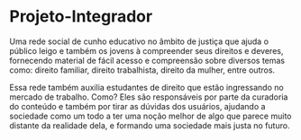 # Projeto-Integrador

Uma rede social de cunho educativo no âmbito de justiça que ajuda o público leigo e também os jovens à compreender seus direitos e deveres, fornecendo material de fácil acesso e compreensão sobre diversos temas como: direito familiar, direito trabalhista, direito da mulher, entre outros.

Essa rede também auxilia estudantes de direito que estão ingressando no mercado de trabalho. Como? Eles são responsáveis por parte da curadoria do conteúdo e também por tirar as dúvidas dos usuários, ajudando a sociedade como um todo a ter uma noção melhor de algo que parece muito distante da realidade dela, e formando uma sociedade mais justa no futuro.
